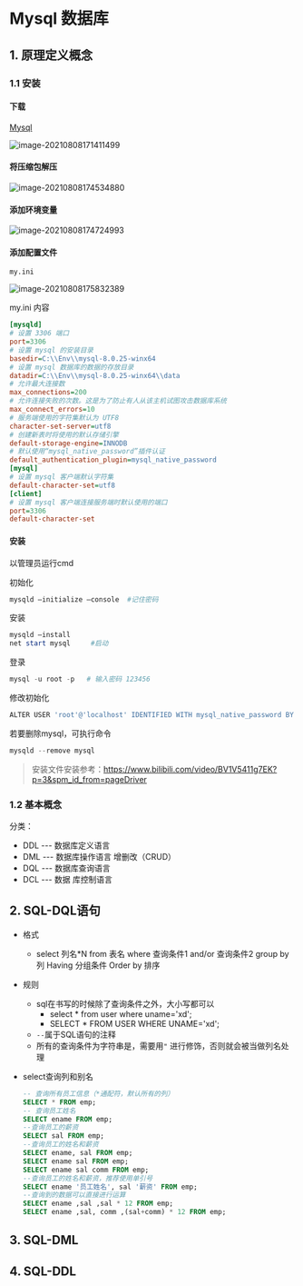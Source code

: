 # Mysql 数据库

## 1. 原理定义概念

### 1.1 安装

#### **下载** 

 [Mysql](https://dev.mysql.com/downloads/mysql/)

![image-20210808171411499](https://kinvy-images.oss-cn-beijing.aliyuncs.com/Images/image-20210808171411499.png)

#### **将压缩包解压**

![image-20210808174534880](https://kinvy-images.oss-cn-beijing.aliyuncs.com/Images/image-20210808174534880.png)

#### **添加环境变量**

![image-20210808174724993](https://kinvy-images.oss-cn-beijing.aliyuncs.com/Images/image-20210808174724993.png)

#### **添加配置文件**  

`my.ini`

![image-20210808175832389](https://kinvy-images.oss-cn-beijing.aliyuncs.com/Images/image-20210808175832389.png)

my.ini 内容

```ini
[mysqld] 
# 设置 3306 端口 
port=3306 
# 设置 mysql 的安装目录 
basedir=C:\\Env\\mysql-8.0.25-winx64
# 设置 mysql 数据库的数据的存放目录
datadir=C:\\Env\\mysql-8.0.25-winx64\\data 
# 允许最大连接数 
max_connections=200 
# 允许连接失败的次数。这是为了防止有人从该主机试图攻击数据库系统 
max_connect_errors=10 
# 服务端使用的字符集默认为 UTF8 
character-set-server=utf8 
# 创建新表时将使用的默认存储引擎 
default-storage-engine=INNODB 
# 默认使用“mysql_native_password”插件认证 
default_authentication_plugin=mysql_native_password 
[mysql] 
# 设置 mysql 客户端默认字符集 
default-character-set=utf8 
[client] 
# 设置 mysql 客户端连接服务端时默认使用的端口 
port=3306 
default-character-set
```



#### **安装**

以管理员运行cmd

初始化

```powershell
mysqld –initialize –console  #记住密码
```

安装

```powershell
mysqld –install
net start mysql		#启动
```

登录

```powershell
mysql -u root -p   # 输入密码 123456
```

修改初始化

```powershell
ALTER USER 'root'@'localhost' IDENTIFIED WITH mysql_native_password BY '新密码';
```

若要删除mysql，可执行命令

```powershell
mysqld --remove mysql
```



> 安装文件安装参考：https://www.bilibili.com/video/BV1V5411g7EK?p=3&spm_id_from=pageDriver

### 1.2 基本概念

 分类：

* DDL   ---   数据库定义语言
* DML   ---   数据库操作语言  增删改（CRUD）
* DQL   ---    数据库查询语言
* DCL   ---     数据 库控制语言

## 2. SQL-DQL语句

* 格式
  * select 列名*N from 表名 where 查询条件1  and/or 查询条件2  group by 列 Having 分组条件 Order by 排序

* 规则
  * sql在书写的时候除了查询条件之外，大小写都可以
    * select * from user where uname='xd';
    * SELECT * FROM USER WHERE UNAME='xd';
  * `--`属于SQL语句的注释
  * 所有的查询条件为字符串是，需要用`"` 进行修饰，否则就会被当做列名处理

* select查询列和别名
  ```sql
  -- 查询所有员工信息（*通配符，默认所有的列）
  SELECT * FROM emp;
  -- 查询员工姓名
  SELECT ename FROM emp;
  --查询员工的薪资
  SELECT sal FROM emp;
  --查询员工的姓名和薪资
  SELECT ename, sal FROM emp;
  SELECT ename sal FROM emp;
  SELECT ename sal comm FROM emp;
  --查询员工的姓名和薪资，推荐使用单引号
  SELECT ename '员工姓名', sal '薪资' FROM emp;
  --查询到的数据可以直接进行运算
  SELECT ename ,sal ,sal * 12 FROM emp;
  SELECT ename ,sal, comm ,(sal+comm) * 12 FROM emp;
  ```




## 3. SQL-DML









## 4. SQL-DDL



